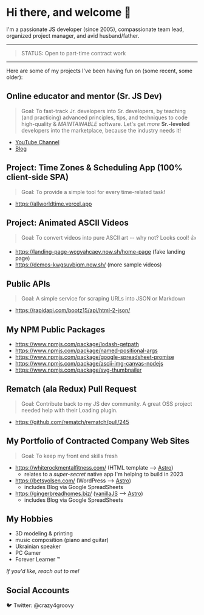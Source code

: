 <!--
**crazy4groovy/crazy4groovy** is a ✨ _special_ ✨ repository because its `README.md` (this file) appears on your GitHub profile.

Here are some ideas to get you started:

- 🔭 I’m currently working on ...
- 🌱 I’m currently learning ...
- 👯 I’m looking to collaborate on ...
- 🤔 I’m looking for help with ...
- 💬 Ask me about ...
- 📫 How to reach me: ...
- 😄 Pronouns: ...
- ⚡ Fun fact: ...
-->

# Hi there, and welcome 👋

I'm a passionate JS developer (since 2005), compassionate team lead, organized project manager, and avid husband/father.

---

> STATUS: Open to part-time contract work

---

Here are some of my projects I've been having fun on (some recent, some older):

## Online educator and mentor (__Sr. JS Dev__)

> Goal: To fast-track Jr. developers into Sr. developers, by teaching (and practicing) advanced principles, tips, and techniques to code high-quality & _MAINTAINABLE_ software. Let's get _more_ __Sr.-leveled__ developers into the marketplace, because the industry needs it!

- [YouTube Channel](https://www.youtube.com/@srjsdev6665)
- [Blog](https://srjsdev.hashnode.dev/)

## Project: Time Zones & Scheduling App (100% client-side SPA)

> Goal: To provide a simple tool for every time-related task!

- https://allworldtime.vercel.app

## Project: Animated ASCII Videos

> Goal: To convert videos into pure ASCII art -- why not? Looks cool! 👍

- https://landing-page-wcgvahcaev.now.sh/home-page (fake landing page)
- https://demos-kwgsuvbigm.now.sh/  (more sample videos)

## Public APIs

> Goal: A simple service for scraping URLs into JSON or Markdown

- https://rapidapi.com/bootz15/api/html-2-json/

## My NPM Public Packages

- https://www.npmjs.com/package/lodash-getpath
- https://www.npmjs.com/package/named-positional-args
- https://www.npmjs.com/package/google-spreadsheet-promise
- https://www.npmjs.com/package/ascii-img-canvas-nodejs
- https://www.npmjs.com/package/svg-thumbnailer

## Rematch (ala Redux) Pull Request

> Goal: Contribute back to my JS dev community. A great OSS project needed help with their Loading plugin.

- https://github.com/rematch/rematch/pull/245

## My Portfolio of Contracted Company Web Sites

> Goal: To keep my front end skills fresh 

- https://whiterockmentalfitness.com/ (HTML template --> [Astro](https://astro.build/))
  - relates to a _super-secret_ native app I'm helping to build in 2023
- https://betsyolsen.com/ (WordPress --> [Astro](https://astro.build/))
  - includes Blog via Google SpreadSheets
- https://gingerbreadhomes.biz/ ([vanillaJS](http://vanilla-js.com/) --> [Astro](https://astro.build/))
  - includes Blog via Google SpreadSheets

## My Hobbies

- 3D modeling & printing
- music composition (piano and guitar)
- Ukrainian speaker
- PC Gamer
- Forever Learner ™

_If you'd like, reach out to me!_

## Social Accounts

🐦 Twitter: @crazy4groovy
